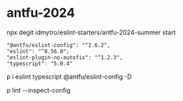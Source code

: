# antfu-2024

npx degit idmytro/eslint-starters/antfu-2024-summer start

    "@antfu/eslint-config": "^2.6.2",
    "eslint": "^8.56.0",
    "eslint-plugin-no-autofix": "^1.2.3",
    "typescript": "5.0.4"

p i eslint typescript @antfu/eslint-config -D


p lint --inspect-config

